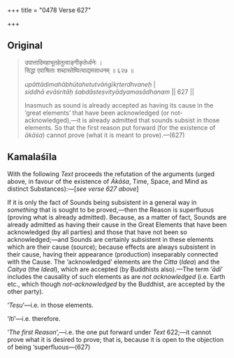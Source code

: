 +++
title = "0478 Verse 627"

+++
## Original 
>
> उपात्तादिमहाभूतहेतुत्वाङ्गीकृतेर्ध्वनेः ।  
> सिद्धा एवाश्रिताः शब्दास्तेष्वित्याद्यमसाधनम् ॥ ६२७ ॥ 
>
> *upāttādimahābhūtahetutvāṅgīkṛterdhvaneḥ* \|  
> *siddhā evāśritāḥ śabdāsteṣvityādyamasādhanam* \|\| 627 \|\| 
>
> Inasmuch as sound is already accepted as having its cause in the ‘great elements’ that have been acknowledged (or not-acknowledged),—it is already admitted that sounds subsist in those elements. So that the first reason put forward (for the existence of *ākāśa*) cannot prove (what it is meant to prove).—(627)



## Kamalaśīla

With the following *Text* proceeds the refutation of the arguments (urged above, in favour of the existence of *Ākāśa*, Time, Space, and Mind as distinct Substances):—[*see verse 627 above*]

If it is only the fact of Sounds being subsistent in a general way in *something* that is sought to be proved,—then the Reason is superfluous (proving what is already admitted). Because, as a matter of fact, Sounds are already admitted as having their cause in the Great Elements that have been acknowledged (by all parties) and those that have not been so acknowledged;—and Sounds are certainly subsistent in these elements which are their cause (source); because effects are always subsistent in their cause, having their appearance (production) inseparably connected with the Cause. The ‘acknowledged’ elements are the *Citta* (*Idea*) and the *Caitya* (the *Ideal*), which are accepted (by Buddhists also).—The term ‘*ādi*’ includes the causality of such elements as are *not acknowledged* (i.e. Earth etc., which though *not-acknowledged* by the Buddhist, are accepted by the other party).

‘*Teṣu*’—i.e. in those elements.

‘*Iti*’—i.e. therefore.

‘*The first Reason*’,—i.e. the one put forward under *Text* 622;—it cannot prove what it is desired to prove; that is, because it is open to the objection of being ‘superfluous—(627)


